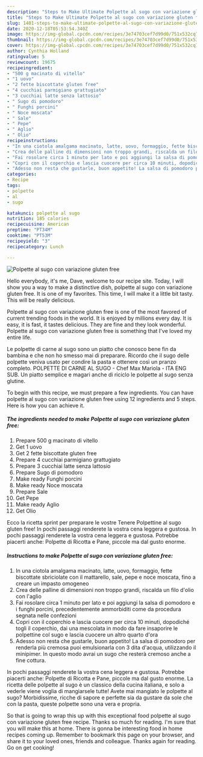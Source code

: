 ```yaml
---
description: "Steps to Make Ultimate Polpette al sugo con variazione gluten free"
title: "Steps to Make Ultimate Polpette al sugo con variazione gluten free"
slug: 1401-steps-to-make-ultimate-polpette-al-sugo-con-variazione-gluten-free
date: 2020-12-18T05:53:54.340Z
image: https://img-global.cpcdn.com/recipes/3e74703cef7d99d0/751x532cq70/polpette-al-sugo-con-variazione-gluten-free-recipe-main-photo.jpg
thumbnail: https://img-global.cpcdn.com/recipes/3e74703cef7d99d0/751x532cq70/polpette-al-sugo-con-variazione-gluten-free-recipe-main-photo.jpg
cover: https://img-global.cpcdn.com/recipes/3e74703cef7d99d0/751x532cq70/polpette-al-sugo-con-variazione-gluten-free-recipe-main-photo.jpg
author: Cynthia Holland
ratingvalue: 5
reviewcount: 19675
recipeingredient:
- "500 g macinato di vitello"
- "1 uovo"
- "2 fette biscottate gluten free"
- "4 cucchiai parmigiano grattugiato"
- "3 cucchiai latte senza lattosio"
- " Sugo di pomodoro"
- " Funghi porcini"
- " Noce moscata"
- " Sale"
- " Pepe"
- " Aglio"
- " Olio"
recipeinstructions:
- "In una ciotola amalgama macinato, latte, uovo, formaggio, fette biscottate sbriciolate con il mattarello, sale, pepe e noce moscata, fino a creare un impasto omogeneo"
- "Crea delle palline di dimensioni non troppo grandi, riscalda un filo d&#39;olio con l&#39;aglio"
- "Fai rosolare circa 1 minuto per lato e poi aggiungi la salsa di pomodoro e i funghi porcini, precedentemente ammorbiditi come da procedura segnata nelle confezioni"
- "Copri con il coperchio e lascia cuocere per circa 10 minuti, dopodiché togli il coperchio, dai una mescolata in modo da fare insaporire le polpettine col sugo e lascia cuocere un altro quarto d&#39;ora"
- "Adesso non resta che gustarle, buon appetito! La salsa di pomodoro per renderla più cremosa puoi emulsionarla con 3 dita d&#39;acqua, utilizzando il minipimer. In questo modo avrai un sugo che resterà cremoso anche a fine cottura."
categories:
- Recipe
tags:
- polpette
- al
- sugo

katakunci: polpette al sugo 
nutrition: 185 calories
recipecuisine: American
preptime: "PT34M"
cooktime: "PT53M"
recipeyield: "3"
recipecategory: Lunch

---
```



![Polpette al sugo con variazione gluten free](https://img-global.cpcdn.com/recipes/3e74703cef7d99d0/751x532cq70/polpette-al-sugo-con-variazione-gluten-free-recipe-main-photo.jpg)

Hello everybody, it's me, Dave, welcome to our recipe site. Today, I will show you a way to make a distinctive dish, polpette al sugo con variazione gluten free. It is one of my favorites. This time, I will make it a little bit tasty. This will be really delicious.

Polpette al sugo con variazione gluten free is one of the most favored of current trending foods in the world. It is enjoyed by millions every day. It is easy, it is fast, it tastes delicious. They are fine and they look wonderful. Polpette al sugo con variazione gluten free is something that I've loved my entire life.

Le polpette di carne al sugo sono un piatto che conosco bene fin da bambina e che non ho smesso mai di preparare. Ricordo che il sugo delle polpette veniva usato per condire la pasta e ottenere così un pranzo completo. POLPETTE DI CARNE AL SUGO - Chef Max Mariola - ITA ENG SUB. Un piatto semplice e magari anche di riciclo le polpette al sugo senza glutine.


To begin with this recipe, we must prepare a few ingredients. You can have polpette al sugo con variazione gluten free using 12 ingredients and 5 steps. Here is how you can achieve it.

<!--inarticleads1-->

##### The ingredients needed to make Polpette al sugo con variazione gluten free:

1. Prepare 500 g macinato di vitello
1. Get 1 uovo
1. Get 2 fette biscottate gluten free
1. Prepare 4 cucchiai parmigiano grattugiato
1. Prepare 3 cucchiai latte senza lattosio
1. Prepare  Sugo di pomodoro
1. Make ready  Funghi porcini
1. Make ready  Noce moscata
1. Prepare  Sale
1. Get  Pepe
1. Make ready  Aglio
1. Get  Olio


Ecco la ricetta sprint per preparare le vostre Tenere Polpettine al sugo gluten free! In pochi passaggi renderete la vostra cena leggera e gustosa. In pochi passaggi renderete la vostra cena leggera e gustosa. Potrebbe piacerti anche: Polpette di Ricotta e Pane, piccole ma dal gusto enorme. 

<!--inarticleads2-->

##### Instructions to make Polpette al sugo con variazione gluten free:

1. In una ciotola amalgama macinato, latte, uovo, formaggio, fette biscottate sbriciolate con il mattarello, sale, pepe e noce moscata, fino a creare un impasto omogeneo
1. Crea delle palline di dimensioni non troppo grandi, riscalda un filo d&#39;olio con l&#39;aglio
1. Fai rosolare circa 1 minuto per lato e poi aggiungi la salsa di pomodoro e i funghi porcini, precedentemente ammorbiditi come da procedura segnata nelle confezioni
1. Copri con il coperchio e lascia cuocere per circa 10 minuti, dopodiché togli il coperchio, dai una mescolata in modo da fare insaporire le polpettine col sugo e lascia cuocere un altro quarto d&#39;ora
1. Adesso non resta che gustarle, buon appetito! La salsa di pomodoro per renderla più cremosa puoi emulsionarla con 3 dita d&#39;acqua, utilizzando il minipimer. In questo modo avrai un sugo che resterà cremoso anche a fine cottura.


In pochi passaggi renderete la vostra cena leggera e gustosa. Potrebbe piacerti anche: Polpette di Ricotta e Pane, piccole ma dal gusto enorme. La ricetta delle polpette al sugo è un classico della cucina italiana, e solo a vederle viene voglia di mangiarsele tutte! Avete mai mangiato le polpette al sugo? Morbidissime, ricche di sapore e perfette sia da gustare da sole che con la pasta, queste polpette sono una vera e propria. 

So that is going to wrap this up with this exceptional food polpette al sugo con variazione gluten free recipe. Thanks so much for reading. I'm sure that you will make this at home. There is gonna be interesting food in home recipes coming up. Remember to bookmark this page on your browser, and share it to your loved ones, friends and colleague. Thanks again for reading. Go on get cooking!

